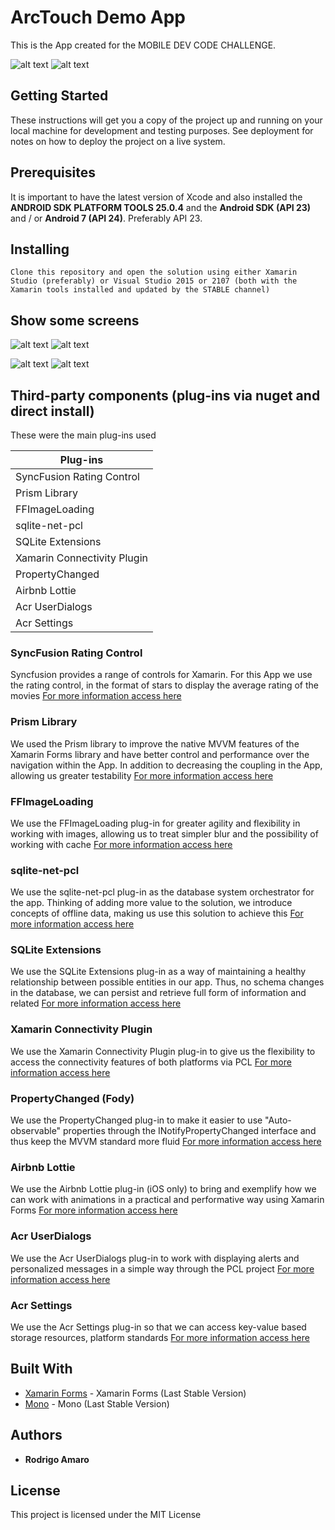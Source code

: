 # ArcTouch Demo App

This is the App created for the MOBILE DEV CODE CHALLENGE.

![alt text](https://github.com/jbravobr/Assets/blob/master/Android_Capture.gif?raw=true "Android's capture")
![alt text](https://github.com/jbravobr/Assets/blob/master/iOs_Capture.gif?raw=true "iOS's capture")

## Getting Started

These instructions will get you a copy of the project up and running on your local machine for development and testing purposes. See deployment for notes on how to deploy the project on a live system.

## Prerequisites

It is  important to have the latest version of Xcode and also installed the **ANDROID SDK PLATFORM TOOLS 25.0.4** and the **Android SDK (API 23)** and / or **Android 7 (API 24)**. Preferably API 23.  

## Installing 

```
Clone this repository and open the solution using either Xamarin Studio (preferably) or Visual Studio 2015 or 2107 (both with the Xamarin tools installed and updated by the STABLE channel)
```
## Show some screens

![alt text](https://github.com/jbravobr/Assets/blob/master/Android_MovieList.png?raw=true "Android's capture")
![alt text](https://github.com/jbravobr/Assets/blob/master/Android_DetailsPage.png?raw=true "Android's capture")


![alt text](https://github.com/jbravobr/Assets/blob/master/iOS_MovieList.png?raw=true "iOS's capture")
![alt text](https://github.com/jbravobr/Assets/blob/master/iOs_DetailsPage.png?raw=true "iOS's capture")

## Third-party components (plug-ins via nuget and direct install)

These were the main plug-ins used

| Plug-ins|
| ------------------- |
|SyncFusion Rating Control|
|Prism Library|
|FFImageLoading|
|sqlite-net-pcl|
|SQLite Extensions|
|Xamarin Connectivity Plugin|
|PropertyChanged|
|Airbnb Lottie|
|Acr UserDialogs|
|Acr Settings|

### SyncFusion Rating Control

Syncfusion provides a range of controls for Xamarin. For this App we use the rating control, in the format of stars to display the average rating of the movies
[For more information access here](https://help.syncfusion.com/xamarin/sfrating/overview)

### Prism Library

We used the Prism library to improve the native MVVM features of the Xamarin Forms library and have better control and performance over the navigation within the App. In addition to decreasing the coupling in the App, allowing us greater testability
[For more information access here](https://github.com/PrismLibrary/Prism)

### FFImageLoading

We use the FFImageLoading plug-in for greater agility and flexibility in working with images, allowing us to treat simpler blur and the possibility of working with cache
[For more information access here](https://github.com/luberda-molinet/FFImageLoading)

### sqlite-net-pcl

We use the sqlite-net-pcl plug-in as the database system orchestrator for the app. Thinking of adding more value to the solution, we introduce concepts of offline data, making us use this solution to achieve this
[For more information access here](https://github.com/praeclarum/sqlite-net)

### SQLite Extensions

We use the SQLite Extensions plug-in as a way of maintaining a healthy relationship between possible entities in our app. Thus, no schema changes in the database, we can persist and retrieve full form of information and related
[For more information access here](https://bitbucket.org/twincoders/sqlite-net-extensions)

### Xamarin Connectivity Plugin

We use the Xamarin Connectivity Plugin plug-in to give us the flexibility to access the connectivity features of both platforms via PCL
[For more information access here](https://github.com/jamesmontemagno/ConnectivityPlugin)

### PropertyChanged (Fody)

We use the PropertyChanged plug-in to make it easier to use "Auto-observable" properties through the INotifyPropertyChanged interface and thus keep the MVVM standard more fluid
[For more information access here](https://github.com/Fody/PropertyChanged)

### Airbnb Lottie

We use the Airbnb Lottie plug-in (iOS only) to bring and exemplify how we can work with animations in a practical and performative way using Xamarin Forms
[For more information access here](https://github.com/martijn00/LottieXamarin)

### Acr UserDialogs

We use the Acr UserDialogs plug-in to work with displaying alerts and personalized messages in a simple way through the PCL project
[For more information access here](https://github.com/aritchie/userdialogs)

### Acr Settings

We use the Acr Settings plug-in so that we can access key-value based storage resources, platform standards
[For more information access here](https://github.com/aritchie/userdialogs)

## Built With

* [Xamarin Forms](https://www.nuget.org/packages/Xamarin.Forms/) - Xamarin Forms (Last Stable Version)
* [Mono](http://www.mono-project.com/docs/about-mono/releases/4.8.0/) - Mono (Last Stable Version)

## Authors

* **Rodrigo Amaro**

## License

This project is licensed under the MIT License 
